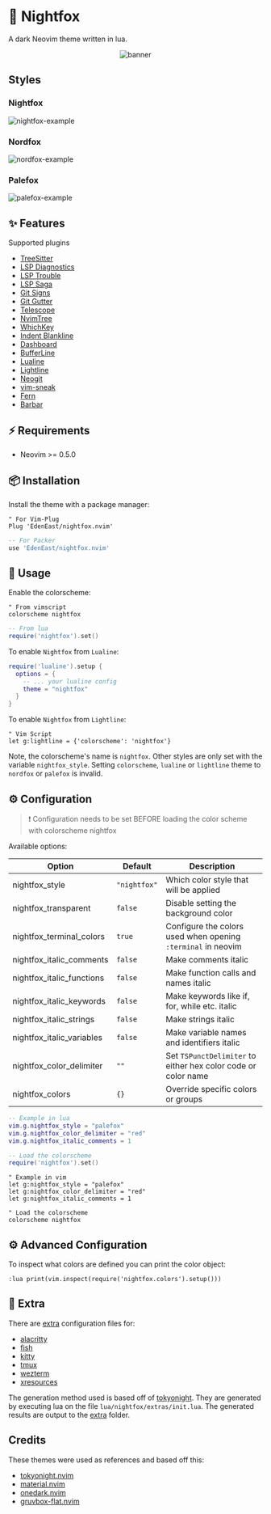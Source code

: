 # 🦊 Nightfox

A dark Neovim theme written in lua.

<div align="center">
<img src="https://github.com/EdenEast/nightfox.nvim/wiki/resources/banner.svg" alt="banner" />
</div>

## Styles

### Nightfox

![nightfox-example](https://github.com/EdenEast/nightfox.nvim/wiki/images/gallery-nightfox-example.png)

### Nordfox

![nordfox-example](https://github.com/EdenEast/nightfox.nvim/wiki/images/gallery-nordfox-example.png)

### Palefox

![palefox-example](https://github.com/EdenEast/nightfox.nvim/wiki/images/gallery-palefox-example.png)

## ✨ Features

Supported plugins

- [TreeSitter](https://github.com/nvim-treesitter/nvim-treesitter)
- [LSP Diagnostics](https://neovim.io/doc/user/lsp.html)
- [LSP Trouble](https://github.com/folke/lsp-trouble.nvim)
- [LSP Saga](https://github.com/glepnir/lspsaga.nvim)
- [Git Signs](https://github.com/lewis6991/gitsigns.nvim)
- [Git Gutter](https://github.com/airblade/vim-gitgutter)
- [Telescope](https://github.com/nvim-telescope/telescope.nvim)
- [NvimTree](https://github.com/kyazdani42/nvim-tree.lua)
- [WhichKey](https://github.com/liuchengxu/vim-which-key)
- [Indent Blankline](https://github.com/lukas-reineke/indent-blankline.nvim)
- [Dashboard](https://github.com/glepnir/dashboard-nvim)
- [BufferLine](https://github.com/akinsho/nvim-bufferline.lua)
- [Lualine](https://github.com/hoob3rt/lualine.nvim)
- [Lightline](https://github.com/itchyny/lightline.vim)
- [Neogit](https://github.com/TimUntersberger/neogit)
- [vim-sneak](https://github.com/justinmk/vim-sneak)
- [Fern](https://github.com/lambdalisue/fern.vim)
- [Barbar](https://github.com/romgrk/barbar.nvim)

## ⚡️ Requirements

- Neovim >= 0.5.0

## 📦 Installation

Install the theme with a package manager:

```vim
" For Vim-Plug
Plug 'EdenEast/nightfox.nvim'
```

```lua
-- For Packer
use 'EdenEast/nightfox.nvim'
```

## 🚀 Usage

Enable the colorscheme:

```vim
" From vimscript
colorscheme nightfox
```

```lua
-- From lua
require('nightfox').set()
```

To enable `Nightfox` from `Lualine`:

```lua
require('lualine').setup {
  options = {
    -- ... your lualine config
    theme = "nightfox"
  }
}
```

To enable `Nightfox` from `Lightline`:

```vim
" Vim Script
let g:lightline = {'colorscheme': 'nightfox'}
```

Note, the colorscheme's name is `nightfox`. Other styles are only set with the variable
`nightfox_style`. Setting `colorscheme`, `lualine` or `lightline` theme to `nordfox` or `palefox` is invalid.

## ⚙️ Configuration

> ❗️ Configuration needs to be set BEFORE loading the color scheme with colorscheme nightfox

Available options:

| Option                       | Default      | Description                                                         |
| ---------------------------- | ------------ | ------------------------------------------------------------------- |
| nightfox_style               | `"nightfox"` | Which color style that will be applied                              |
| nightfox_transparent         | `false`      | Disable setting the background color                                |
| nightfox_terminal_colors     | `true`       | Configure the colors used when opening `:terminal` in neovim        |
| nightfox_italic_comments     | `false`      | Make comments italic                                                |
| nightfox_italic_functions    | `false`      | Make function calls and names italic                                |
| nightfox_italic_keywords     | `false`      | Make keywords like if, for, while etc. italic                       |
| nightfox_italic_strings      | `false`      | Make strings italic                                                 |
| nightfox_italic_variables    | `false`      | Make variable names and identifiers italic                          |
| nightfox_color_delimiter     | `""`         | Set `TSPunctDelimiter` to either hex color code or color name       |
| nightfox_colors              | `{}`         | Override specific colors or groups                                  |


```lua
-- Example in lua
vim.g.nightfox_style = "palefox"
vim.g.nightfox_color_delimiter = "red"
vim.g.nightfox_italic_comments = 1

-- Load the colorscheme
require('nightfox').set()
```

```vim
" Example in vim
let g:nightfox_style = "palefox"
let g:nightfox_color_delimiter = "red"
let g:nightfox_italic_comments = 1

" Load the colorscheme
colorscheme nightfox
```

## ⚙️ Advanced Configuration

To inspect what colors are defined you can print the color object:

```vim
:lua print(vim.inspect(require('nightfox.colors').setup()))
```

## 🍬 Extra

There are [extra](./extra) configuration files for:

- [alacritty](https://github.com/alacritty/alacritty)
- [fish](https://fishshell.com/)
- [kitty](https://sw.kovidgoyal.net/kitty/overview/#configuring-kitty)
- [tmux](https://github.com/tmux/tmux)
- [wezterm](https://wezfurlong.org/wezterm/config/appearance.html#defining-a-color-scheme-in-a-separate-file)
- [xresources](https://wiki.archlinux.org/title/X_resources)

The generation method used is based off of [tokyonight](https://github.com/folke/tokyonight.nvim).
They are generated by executing lua on the file `lua/nightfox/extras/init.lua`. The generated
results are output to the [extra](./extra) folder.

## Credits

These themes were used as references and based off this:

- [tokyonight.nvim](https://github.com/folke/tokyonight.nvim/)
- [material.nvim](https://github.com/marko-cerovac/material.nvim)
- [onedark.nvim](https://github.com/ful1e5/onedark.nvim)
- [gruvbox-flat.nvim](https://github.com/eddyekofo94/gruvbox-flat.nvim)

